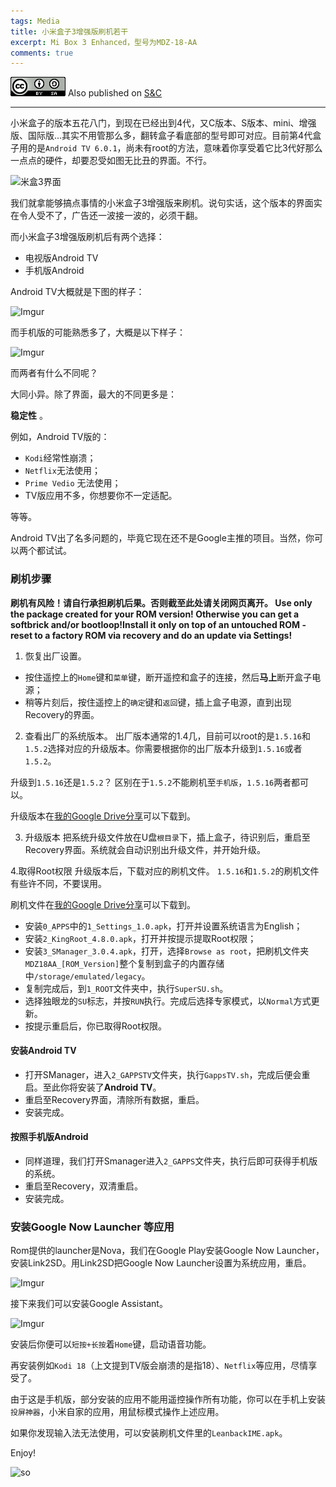 ```yaml
---
tags: Media
title: 小米盒子3增强版刷机若干
excerpt: Mi Box 3 Enhanced，型号为MDZ-18-AA
comments: true
---
```



![cc](/public/cc.png) Also published on [S&C](https://soandcandy.us)

----

小米盒子的版本五花八门，到现在已经出到4代，又C版本、S版本、mini、增强版、国际版...其实不用管那么多，翻转盒子看底部的型号即可对应。目前第4代盒子用的是`Android TV 6.0.1`，尚未有root的方法，意味着你享受着它比3代好那么一点点的硬件，却要忍受如图无比丑的界面。不行。

![米盒3界面](https://i.imgur.com/9KG4I34.jpg)

我们就拿能够搞点事情的小米盒子3增强版来刷机。说句实话，这个版本的界面实在令人受不了，广告还一波接一波的，必须干翻。

而小米盒子3增强版刷机后有两个选择：

- 电视版Android TV
- 手机版Android

Android TV大概就是下图的样子：

![Imgur](https://i.imgur.com/isPV8n6.jpg)

而手机版的可能熟悉多了，大概是以下样子：

![Imgur](https://i.imgur.com/C2i9dp7.jpg)


而两者有什么不同呢？

大同小异。除了界面，最大的不同更多是：

**稳定性** 。

例如，Android TV版的：

- `Kodi`经常性崩溃；
- `Netflix`无法使用；
- `Prime Vedio` 无法使用；
- TV版应用不多，你想要你不一定适配。

等等。

Android TV出了名多问题的，毕竟它现在还不是Google主推的项目。当然，你可以两个都试试。


### 刷机步骤 ###

**刷机有风险！请自行承担刷机后果。否则截至此处请关闭网页离开。
Use only the package created for your ROM version! Otherwise you can get a softbrick and/or bootloop!Install it only on top of an untouched ROM - reset to a factory ROM via recovery and do an update via Settings!**

1. 恢复出厂设置。
- 按住遥控上的`Home`键和`菜单`键，断开遥控和盒子的连接，然后**马上**断开盒子电源；
- 稍等片刻后，按住遥控上的`确定`键和`返回`键，插上盒子电源，直到出现Recovery的界面。

2. 查看出厂的系统版本。
出厂版本通常的1.4几，目前可以root的是`1.5.16`和`1.5.2`选择对应的升级版本。你需要根据你的出厂版本升级到`1.5.16`或者`1.5.2`。

升级到`1.5.16`还是`1.5.2`？
区别在于`1.5.2`不能刷机至`手机版`，`1.5.16`两者都可以。

升级版本在[我的Google Drive分享](https://drive.google.com/open?id=1KYQ6heom1RPdzXkD3VZooXmhrXbhQ7oZ)可以下载到。

3. 升级版本
把系统升级文件放在U盘`根目录`下，插上盒子，待识别后，重启至Recovery界面。系统就会自动识别出升级文件，并开始升级。

4.取得Root权限
升级版本后，下载对应的刷机文件。
`1.5.16`和`1.5.2`的刷机文件有些许不同，不要误用。

刷机文件在[我的Google Drive分享](https://drive.google.com/open?id=1KYQ6heom1RPdzXkD3VZooXmhrXbhQ7oZ)可以下载到。

- 安装`0_APPS`中的`1_Settings_1.0.apk`，打开并设置系统语言为English；
- 安装`2_KingRoot_4.8.0.apk`，打开并按提示提取Root权限；
- 安装`3_SManager_3.0.4.apk`，打开，选择`Browse as root`，把刷机文件夹`MDZ18AA_[ROM_Version]`整个复制到盒子的内置存储中`/storage/emulated/legacy`。
- 复制完成后，到`1_ROOT`文件夹中，执行`SuperSU.sh`。
- 选择独眼龙的`SU`标志，并按`RUN`执行。完成后选择专家模式，以`Normal`方式更新。
- 按提示重启后，你已取得Root权限。


#### 安装Android TV ####

- 打开SManager，进入`2_GAPPSTV`文件夹，执行`GappsTV.sh`，完成后便会重启。至此你将安装了**Android TV**。
- 重启至Recovery界面，清除所有数据，重启。
- 安装完成。

#### 按照手机版Android ####

- 同样道理，我们打开Smanager进入`2_GAPPS`文件夹，执行后即可获得手机版的系统。
- 重启至Recovery，双清重启。
- 安装完成。


### 安装Google Now Launcher 等应用 ###

Rom提供的launcher是Nova，我们在Google Play安装Google Now Launcher，安装Link2SD。用Link2SD把Google Now Launcher设置为系统应用，重启。

![Imgur](https://i.imgur.com/GIw7Z67.jpg)

接下来我们可以安装Google Assistant。

![Imgur](https://i.imgur.com/GHDg56H.jpg)

安装后你便可以`短按+长按`着`Home`键，启动语音功能。

再安装例如`Kodi 18`（上文提到TV版会崩溃的是指18）、`Netflix`等应用，尽情享受了。

由于这是手机版，部分安装的应用不能用遥控操作所有功能，你可以在手机上安装`投屏神器`，小米自家的应用，用鼠标模式操作上述应用。

如果你发现输入法无法使用，可以安装刷机文件里的`LeanbackIME.apk`。

Enjoy!

![so](/public/favicon.ico)


